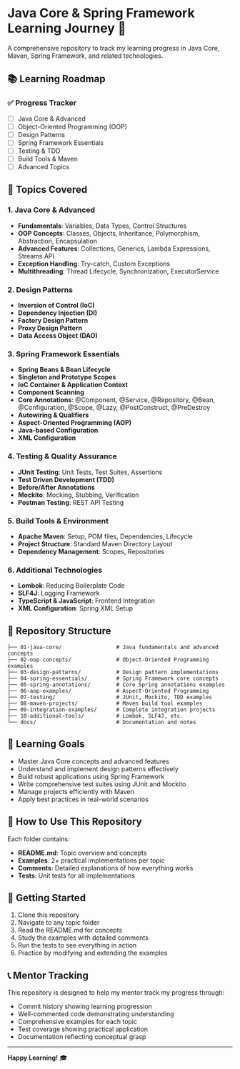 # Java Core & Spring Framework Learning Journey 🚀

A comprehensive repository to track my learning progress in Java Core, Maven, Spring Framework, and related technologies.

## 📚 Learning Roadmap

### ✅ Progress Tracker
- [ ] Java Core & Advanced
- [ ] Object-Oriented Programming (OOP)
- [ ] Design Patterns
- [ ] Spring Framework Essentials
- [ ] Testing & TDD
- [ ] Build Tools & Maven
- [ ] Advanced Topics

## 🎯 Topics Covered

### 1. Java Core & Advanced
- **Fundamentals**: Variables, Data Types, Control Structures
- **OOP Concepts**: Classes, Objects, Inheritance, Polymorphism, Abstraction, Encapsulation
- **Advanced Features**: Collections, Generics, Lambda Expressions, Streams API
- **Exception Handling**: Try-catch, Custom Exceptions
- **Multithreading**: Thread Lifecycle, Synchronization, ExecutorService

### 2. Design Patterns
- **Inversion of Control (IoC)**
- **Dependency Injection (DI)**
- **Factory Design Pattern**
- **Proxy Design Pattern**
- **Data Access Object (DAO)**

### 3. Spring Framework Essentials
- **Spring Beans & Bean Lifecycle**
- **Singleton and Prototype Scopes**
- **IoC Container & Application Context**
- **Component Scanning**
- **Core Annotations**: @Component, @Service, @Repository, @Bean, @Configuration, @Scope, @Lazy, @PostConstruct, @PreDestroy
- **Autowiring & Qualifiers**
- **Aspect-Oriented Programming (AOP)**
- **Java-based Configuration**
- **XML Configuration**

### 4. Testing & Quality Assurance
- **JUnit Testing**: Unit Tests, Test Suites, Assertions
- **Test Driven Development (TDD)**
- **Before/After Annotations**
- **Mockito**: Mocking, Stubbing, Verification
- **Postman Testing**: REST API Testing

### 5. Build Tools & Environment
- **Apache Maven**: Setup, POM files, Dependencies, Lifecycle
- **Project Structure**: Standard Maven Directory Layout
- **Dependency Management**: Scopes, Repositories

### 6. Additional Technologies
- **Lombok**: Reducing Boilerplate Code
- **SLF4J**: Logging Framework
- **TypeScript & JavaScript**: Frontend Integration
- **XML Configuration**: Spring XML Setup

## 📁 Repository Structure

```
├── 01-java-core/                 # Java fundamentals and advanced concepts
├── 02-oop-concepts/              # Object-Oriented Programming examples
├── 03-design-patterns/           # Design pattern implementations
├── 04-spring-essentials/         # Spring Framework core concepts
├── 05-spring-annotations/        # Core Spring annotations examples
├── 06-aop-examples/              # Aspect-Oriented Programming
├── 07-testing/                   # JUnit, Mockito, TDD examples
├── 08-maven-projects/            # Maven build tool examples
├── 09-integration-examples/      # Complete integration projects
├── 10-additional-tools/          # Lombok, SLF4J, etc.
└── docs/                         # Documentation and notes
```

## 🎯 Learning Goals

- Master Java Core concepts and advanced features
- Understand and implement design patterns effectively
- Build robust applications using Spring Framework
- Write comprehensive test suites using JUnit and Mockito
- Manage projects efficiently with Maven
- Apply best practices in real-world scenarios

## 📖 How to Use This Repository

Each folder contains:
- **README.md**: Topic overview and concepts
- **Examples**: 2+ practical implementations per topic
- **Comments**: Detailed explanations of how everything works
- **Tests**: Unit tests for all implementations

## 🚀 Getting Started

1. Clone this repository
2. Navigate to any topic folder
3. Read the README.md for concepts
4. Study the examples with detailed comments
5. Run the tests to see everything in action
6. Practice by modifying and extending the examples

## 📞 Mentor Tracking

This repository is designed to help my mentor track my progress through:
- Commit history showing learning progression
- Well-commented code demonstrating understanding
- Comprehensive examples for each topic
- Test coverage showing practical application
- Documentation reflecting conceptual grasp

---

**Happy Learning!** 🎓 
